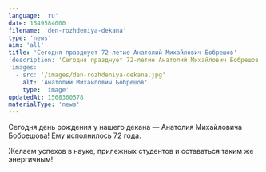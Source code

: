 ```yaml
---
language: 'ru'
date: 1549584000
filename: 'den-rozhdeniya-dekana'
type: 'news'
aim: 'all'
title: 'Сегодня празднует 72-летие Анатолий Михайлович Бобрешов'
'description: 'Сегодня празднует 72-летие Анатолий Михайлович Бобрешов'
'images:
  - src: '/images/den-rozhdeniya-dekana.jpg'
    alt: 'Анатолий Михайлович Бобрешов'
    type: 'image'
updatedAt: 1568360578
materialType: 'news'
---
```

Сегодня день рождения у нашего декана — Анатолия Михайловича Бобрешова! Ему исполнилось 72 года.

Желаем успехов в науке, прилежных студентов и оставаться таким же энергичным!
